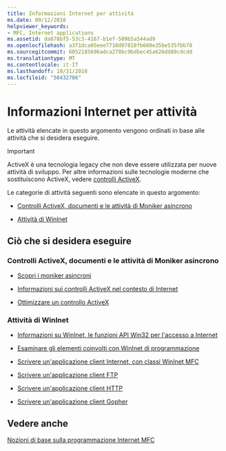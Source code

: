 ```yaml
---
title: Informazioni Internet per attività
ms.date: 09/12/2018
helpviewer_keywords:
- MFC, Internet applications
ms.assetid: da078bf5-53c3-4167-b1ef-509b5a544ad9
ms.openlocfilehash: a3f1dca05eee7710d07818fb660e35be535fbb78
ms.sourcegitcommit: 6052185696adca270bc9bdbec45a626dd89cdcdd
ms.translationtype: MT
ms.contentlocale: it-IT
ms.lasthandoff: 10/31/2018
ms.locfileid: "50432786"
---
```

# <a name="internet-information-by-task"></a>Informazioni Internet per attività

Le attività elencate in questo argomento vengono ordinati in base alle attività che si desidera eseguire.

>[!IMPORTANT]
> ActiveX è una tecnologia legacy che non deve essere utilizzata per nuove attività di sviluppo. Per altre informazioni sulle tecnologie moderne che sostituiscono ActiveX, vedere [controlli ActiveX](activex-controls.md).

Le categorie di attività seguenti sono elencate in questo argomento:

- [Controlli ActiveX, documenti e le attività di Moniker asincrono](#_core_activex_controls.2c_.documents_and_asynchronous_moniker_tasks)

- [Attività di WinInet](#_core_wininet_tasks)

## <a name="what-do-you-want-to-do"></a>Ciò che si desidera eseguire

###  <a name="_core_activex_controls.2c_.documents_and_asynchronous_moniker_tasks"></a> Controlli ActiveX, documenti e le attività di Moniker asincrono

- [Scopri i moniker asincroni](../mfc/asynchronous-monikers-on-the-internet.md)

- [Informazioni sui controlli ActiveX nel contesto di Internet](../mfc/activex-controls-on-the-internet.md)

- [Ottimizzare un controllo ActiveX](../mfc/mfc-activex-controls-optimization.md)

###  <a name="_core_wininet_tasks"></a> Attività di WinInet

- [Informazioni su WinInet, le funzioni API Win32 per l'accesso a Internet](../mfc/wininet-basics.md)

- [Esaminare gli elementi coinvolti con WinInet di programmazione](../mfc/win32-internet-extensions-wininet.md)

- [Scrivere un'applicazione client Internet, con classi WinInet MFC](../mfc/writing-an-internet-client-application-using-mfc-wininet-classes.md)

- [Scrivere un'applicazione client FTP](../mfc/steps-in-a-typical-ftp-client-application.md)

- [Scrivere un'applicazione client HTTP](../mfc/steps-in-a-typical-http-client-application.md)

- [Scrivere un'applicazione client Gopher](../mfc/steps-in-a-typical-gopher-client-application.md)

## <a name="see-also"></a>Vedere anche

[Nozioni di base sulla programmazione Internet MFC](../mfc/mfc-internet-programming-basics.md)

